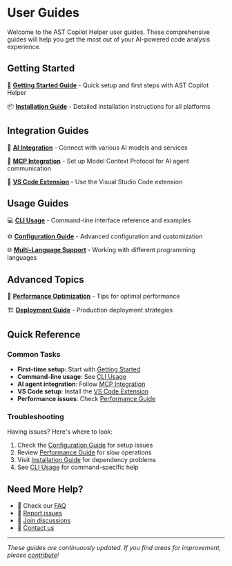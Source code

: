 # User Guides

Welcome to the AST Copilot Helper user guides. These comprehensive guides will help you get the most out of your AI-powered code analysis experience.

## Getting Started

🚀 **[Getting Started Guide](./getting-started)** - Quick setup and first steps with AST Copilot Helper

📦 **[Installation Guide](./installation)** - Detailed installation instructions for all platforms

## Integration Guides

🤖 **[AI Integration](./ai-integration)** - Connect with various AI models and services

🔗 **[MCP Integration](./mcp-integration)** - Set up Model Context Protocol for AI agent communication

🎨 **[VS Code Extension](./vscode-extension)** - Use the Visual Studio Code extension

## Usage Guides

💻 **[CLI Usage](./cli-usage)** - Command-line interface reference and examples

⚙️ **[Configuration Guide](./configuration)** - Advanced configuration and customization

🌐 **[Multi-Language Support](./multi-language-support)** - Working with different programming languages

## Advanced Topics

🚀 **[Performance Optimization](./performance)** - Tips for optimal performance

🏗️ **[Deployment Guide](./deployment)** - Production deployment strategies

## Quick Reference

### Common Tasks

- **First-time setup**: Start with [Getting Started](./getting-started)
- **Command-line usage**: See [CLI Usage](./cli-usage)
- **AI agent integration**: Follow [MCP Integration](./mcp-integration)
- **VS Code setup**: Install the [VS Code Extension](./vscode-extension)
- **Performance issues**: Check [Performance Guide](./performance)

### Troubleshooting

Having issues? Here's where to look:

1. Check the [Configuration Guide](./configuration) for setup issues
2. Review [Performance Guide](./performance) for slow operations
3. Visit [Installation Guide](./installation) for dependency problems
4. See [CLI Usage](./cli-usage) for command-specific help

## Need More Help?

- 📖 Check our [FAQ](/faq)
- 🐛 [Report issues](https://github.com/EvanDodds/ast-copilot-helper/issues)
- 💬 [Join discussions](https://github.com/EvanDodds/ast-copilot-helper/discussions)
- 📧 [Contact us](mailto:support@ast-copilot-helper.dev)

---

*These guides are continuously updated. If you find areas for improvement, please [contribute](/CONTRIBUTING)!*